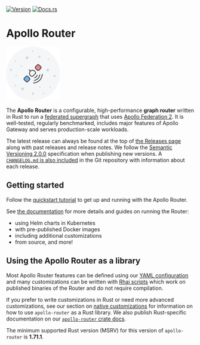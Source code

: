 [![Version](https://img.shields.io/crates/v/apollo-router.svg)](https://crates.io/crates/apollo-router)
[![Docs.rs](https://docs.rs/apollo-router/badge.svg)](https://docs.rs/apollo-router)

# Apollo Router

[<img alt="Apollo Router" src="https://raw.githubusercontent.com/apollographql/space-kit/main/src/illustrations/svgs/satellite1.svg" height="144">](https://www.apollographql.com/docs/router/)

The **Apollo Router** is a configurable, high-performance **graph router** written in Rust to run a [federated supergraph](https://www.apollographql.com/docs/federation/) that uses [Apollo Federation 2](https://www.apollographql.com/docs/federation/v2/federation-2/new-in-federation-2). It is well-tested, regularly benchmarked, includes major features of Apollo Gateway and serves production-scale workloads.

The latest release can always be found at the top of [the Releases page](https://github.com/apollographql/router/releases/) along with past releases and release notes.  We follow the [Semantic Versioning 2.0.0](https://semver.org/) specification when publishing new versions.  A [`CHANGELOG.md` is also included](https://github.com/apollographql/router/blob/main/CHANGELOG.md) in the Git repository with information about each release.

## Getting started

Follow the [quickstart tutorial](https://www.apollographql.com/docs/router/quickstart/) to get up and running with the Apollo Router.

See [the documentation](https://www.apollographql.com/docs/router) for more details and guides on running the Router:

- using Helm charts in Kubernetes
- with pre-published Docker images
- including additional customizations
- from source, and more!

## Using the Apollo Router as a library

Most Apollo Router features can be defined using our [YAML configuration](https://www.apollographql.com/docs/router/configuration/overview) and many customizations can be written with [Rhai scripts](https://www.apollographql.com/docs/router/customizations/rhai) which work on published binaries of the Router and do not require compilation.

If you prefer to write customizations in Rust or need more advanced customizations, see our section on [native customizations](https://www.apollographql.com/docs/router/customizations/native) for information on how to use `apollo-router` as a Rust library.  We also publish Rust-specific documentation on our [`apollo-router` crate docs](https://docs.rs/crate/apollo-router).

<!-- renovate-automation: rustc version -->
The minimum supported Rust version (MSRV) for this version of `apollo-router` is **1.71.1**.
